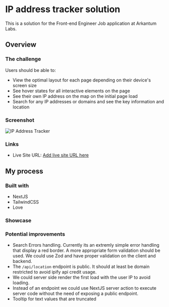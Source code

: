 # IP address tracker solution

This is a solution for the Front-end Engineer Job application at Arkantum Labs.

## Overview

### The challenge

Users should be able to:

- View the optimal layout for each page depending on their device's screen size
- See hover states for all interactive elements on the page
- See their own IP address on the map on the initial page load
- Search for any IP addresses or domains and see the key information and location

### Screenshot

![IP Address Tracker](./screenshot.jpg)

### Links

- Live Site URL: [Add live site URL here](https://your-live-site-url.com)

## My process

### Built with

- NextJS
- TailwindCSS
- Love

### Showcase


### Potential improvements

- Search Errors handling. Currently its an extremly simple error handling that display a red border. A more appropriate form validation should be used. We could use Zod and have proper validation on the client and backend.
- The `/api/location` endpoint is public. It should at least be domain restricted to avoid ipify api credit usage.
- We could server side render the first load with the user IP to avoid loading.
- Instead of an endpoint we could use NextJS server action to execute server code without the need of exposing a public endpoint.
- Tooltip for text values that are truncated

